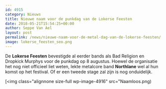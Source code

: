 ```yaml
---
id: 4915
category: Nieuws
title: Nieuwe naam voor de punkdag van de Lokerse Feesten
date: 2018-05-21T15:54:25+00:00
author: Seppe Van Ael
layout: post
permalink: /news/nieuwe-naam-voor-de-metal-dag-van-de-lokerse-feesten/
image: lokerse_feesten_seo.png
---
```

De **Lokerse Feesten** bevestigde al eerder bands als Bad Religion en Dropkick Murphys voor de punkdag op 8 augustus. Hoewel de organisatie het nog niet officieel liet weten, lekte metalcore band **Northlane** wel al hun komst op het festival. Of er een tweede stage zal zijn is nog onduidelijk.

[<img class="alignnone size-full wp-image-4916" src="Naamloos.png)